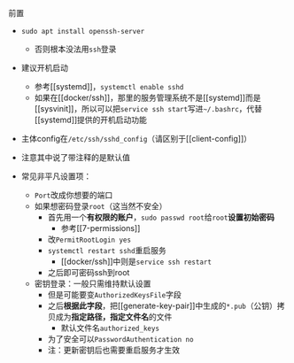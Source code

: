前置
- `sudo apt install openssh-server`
  - 否则根本没法用`ssh`登录
- 建议开机启动
  - 参考[[systemd]]，`systemctl enable sshd`
  - 如果在[[docker/ssh]]，那里的服务管理系统不是[[systemd]]而是[[sysvinit]]，所以可以把`service ssh start`写进`~/.bashrc`，代替[[systemd]]提供的开机启动功能

- 主体config在`/etc/ssh/sshd_config`（请区别于[[client-config]]）
- 注意其中说了带注释的是默认值
- 常见非平凡设置项：
  - `Port`改成你想要的端口
  - 如果想密码登录`root`（这当然不安全）
    - 首先用一个**有权限的账户**，`sudo passwd root`给`root`**设置初始密码**
      - 参考[[7-permissions]]
    - 改`PermitRootLogin yes`
    - `systemctl restart sshd`重启服务
      - [[docker/ssh]]中则是`service ssh restart`
    - 之后即可密码ssh到root
  - 密钥登录：一般只需维持默认设置
    - 但是可能要变`AuthorizedKeysFile`字段
    - 之后**根据此字段**，把[[generate-key-pair]]中生成的`*.pub`（公钥）拷贝成为**指定路径，指定文件名**的文件
      - 默认文件名`authorized_keys`
    - 为了安全可以`PasswordAuthentication no`
    - 注：更新密钥后也需要重启服务才生效